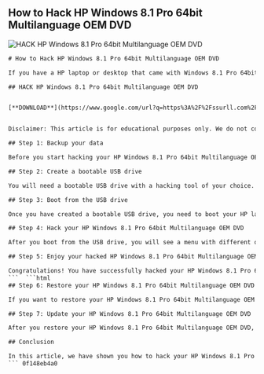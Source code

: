 ## How to Hack HP Windows 8.1 Pro 64bit Multilanguage OEM DVD

 
![HACK HP Windows 8.1 Pro 64bit Multilanguage OEM DVD](https://d147a5vd7kzml6.cloudfront.net/img/cowsignals_com/2831/1200x630/resize:fixed/uberkonditioniert.jpg)

 ```html 
# How to Hack HP Windows 8.1 Pro 64bit Multilanguage OEM DVD
 
If you have a HP laptop or desktop that came with Windows 8.1 Pro 64bit Multilanguage OEM DVD, you might be wondering how to hack it and unlock its full potential. In this article, we will show you how to do that in a few simple steps.
 
## HACK HP Windows 8.1 Pro 64bit Multilanguage OEM DVD


[**DOWNLOAD**](https://www.google.com/url?q=https%3A%2F%2Fssurll.com%2F2tKGjc&sa=D&sntz=1&usg=AOvVaw11TtSXkLRBlRomMBbWV06N)

 
Disclaimer: This article is for educational purposes only. We do not condone or encourage any illegal or unethical activities. You are solely responsible for your actions and the consequences of hacking your HP Windows 8.1 Pro 64bit Multilanguage OEM DVD.
 
## Step 1: Backup your data
 
Before you start hacking your HP Windows 8.1 Pro 64bit Multilanguage OEM DVD, you should backup your important data to an external drive or cloud storage. This way, you can restore your data in case something goes wrong or you want to revert back to the original state of your system.
 
## Step 2: Create a bootable USB drive
 
You will need a bootable USB drive with a hacking tool of your choice. You can use any tool that supports HP Windows 8.1 Pro 64bit Multilanguage OEM DVD, such as Kali Linux, Parrot OS, or Hiren's Boot CD. You can download these tools from their official websites and follow their instructions to create a bootable USB drive.
 
## Step 3: Boot from the USB drive
 
Once you have created a bootable USB drive, you need to boot your HP laptop or desktop from it. To do that, you need to change the boot order in the BIOS settings. You can access the BIOS settings by pressing F10 or Esc during the startup screen. Then, you need to select the USB drive as the first boot option and save the changes.
 
## Step 4: Hack your HP Windows 8.1 Pro 64bit Multilanguage OEM DVD
 
After you boot from the USB drive, you will see a menu with different options. You can choose the option that suits your hacking needs and goals. For example, you can use Kali Linux to perform penetration testing, Parrot OS to perform forensic analysis, or Hiren's Boot CD to perform system recovery. You can also use these tools to bypass the Windows password, change the product key, activate hidden features, remove bloatware, or customize the system settings.
 
## Step 5: Enjoy your hacked HP Windows 8.1 Pro 64bit Multilanguage OEM DVD
 
Congratulations! You have successfully hacked your HP Windows 8.1 Pro 64bit Multilanguage OEM DVD. You can now enjoy its full potential and capabilities. However, you should also be careful and responsible with your hacked system. Do not use it for illegal or harmful purposes, and do not expose it to security risks or malware.
 ```  ```html 
## Step 6: Restore your HP Windows 8.1 Pro 64bit Multilanguage OEM DVD
 
If you want to restore your HP Windows 8.1 Pro 64bit Multilanguage OEM DVD to its original state, you can do that by using the recovery partition or the recovery discs that came with your system. You can access the recovery partition by pressing F11 during the startup screen. You can use the recovery discs by inserting them into the DVD drive and following the instructions on the screen.
 
## Step 7: Update your HP Windows 8.1 Pro 64bit Multilanguage OEM DVD
 
After you restore your HP Windows 8.1 Pro 64bit Multilanguage OEM DVD, you should update it to the latest version and security patches. You can do that by using the Windows Update feature or the HP Support Assistant software. You can also check the HP website for any drivers or firmware updates for your system.
 
## Conclusion
 
In this article, we have shown you how to hack your HP Windows 8.1 Pro 64bit Multilanguage OEM DVD in a few simple steps. We hope you have learned something new and useful from this article. However, we also remind you to be ethical and careful with your hacking activities and not to use them for any illegal or harmful purposes.
 ``` 0f148eb4a0
